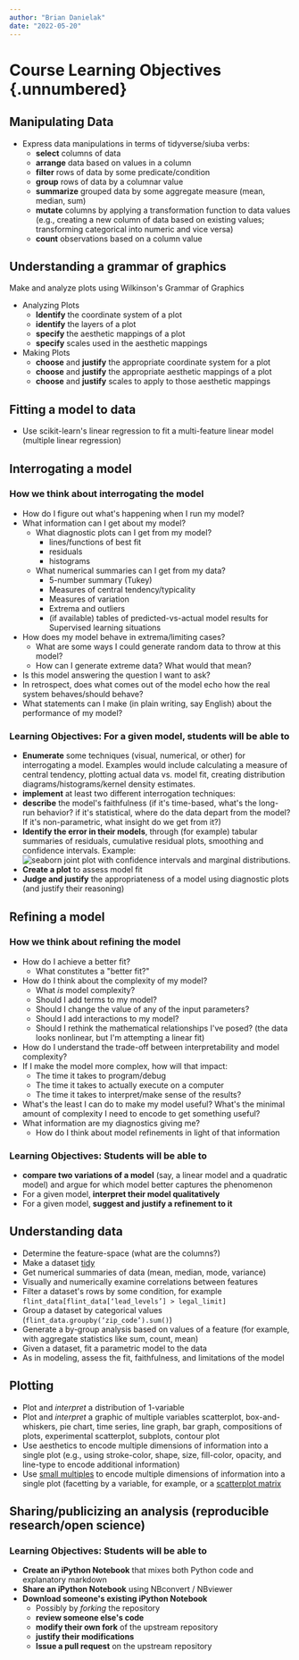 ```yaml
---
author: "Brian Danielak"
date: "2022-05-20"
---
```


# Course Learning Objectives {.unnumbered}

## Manipulating Data

-   Express data manipulations in terms of tidyverse/siuba verbs:
    -   **select** columns of data
    -   **arrange** data based on values in a column
    -   **filter** rows of data by some predicate/condition
    -   **group** rows of data by a columnar value
    -   **summarize** grouped data by some aggregate measure (mean, median, sum)
    -   **mutate** columns by applying a transformation function to data values (e.g., creating a new column of data based on existing values; transforming categorical into numeric and vice versa)
    -   **count** observations based on a column value

## Understanding a grammar of graphics

Make and analyze plots using Wilkinson's Grammar of Graphics

-   Analyzing Plots
    -   **Identify** the coordinate system of a plot
    -   **identify** the layers of a plot
    -   **specify** the aesthetic mappings of a plot
    -   **specify** scales used in the aesthetic mappings
-   Making Plots
    -   **choose** and **justify** the appropriate coordinate system for a plot
    -   **choose** and **justify** the appropriate aesthetic mappings of a plot
    -   **choose** and **justify** scales to apply to those aesthetic mappings

## Fitting a model to data

-   Use scikit-learn's linear regression to fit a multi-feature linear model (multiple linear regression)

## Interrogating a model

### How we think about interrogating the model

-   How do I figure out what's happening when I run my model?
-   What information can I get about my model?
    -   What diagnostic plots can I get from my model?
        -   lines/functions of best fit
        -   residuals
        -   histograms
    -   What numerical summaries can I get from my data?
        -   5-number summary (Tukey)
        -   Measures of central tendency/typicality
        -   Measures of variation
        -   Extrema and outliers
        -   (if available) tables of predicted-vs-actual model results for Supervised learning situations
-   How does my model behave in extrema/limiting cases?
    -   What are some ways I could generate random data to throw at this model?
    -   How can I generate extreme data? What would that mean?
-   Is this model answering the question I want to ask?
-   In retrospect, does what comes out of the model echo how the real system behaves/should behave?
-   What statements can I make (in plain writing, say English) about the performance of my model?

### Learning Objectives: For a given model, students will be able to

-   **Enumerate** some techniques (visual, numerical, or other) for interrogating a model. Examples would include calculating a measure of central tendency, plotting actual data vs. model fit, creating distribution diagrams/histograms/kernel density estimates.
-   **implement** at least two different interrogation techniques:
-   **describe** the model's faithfulness (if it's time-based, what's the long-run behavior? if it's statistical, where do the data depart from the model? If it's non-parametric, what insight do we get from it?)
-   **Identify the error in their models**, through (for example) tabular summaries of residuals, cumulative residual plots, smoothing and confidence intervals. Example: ![seaborn joint plot with confidence intervals and marginal distributions](http://seaborn.pydata.org/_images/regression_marginals.png).
-   **Create a plot** to assess model fit
-   **Judge and justify** the appropriateness of a model using diagnostic plots (and justify their reasoning)

## Refining a model

### How we think about refining the model

-   How do I achieve a better fit?
    -   What constitutes a "better fit?"
-   How do I think about the complexity of my model?
    -   What *is* model complexity?
    -   Should I add terms to my model?
    -   Should I change the value of any of the input parameters?
    -   Should I add interactions to my model?
    -   Should I rethink the mathematical relationships I've posed? (the data looks nonlinear, but I'm attempting a linear fit)
-   How do I understand the trade-off between interpretability and model complexity?
-   If I make the model more complex, how will that impact:
    -   The time it takes to program/debug
    -   The time it takes to actually execute on a computer
    -   The time it takes to interpret/make sense of the results?
-   What's the least I can do to make my model useful? What's the minimal amount of complexity I need to encode to get something useful?
-   What information are my diagnostics giving me?
    -   How do I think about model refinements in light of that information

### Learning Objectives: Students will be able to

-   **compare two variations of a model** (say, a linear model and a quadratic model) and argue for which model better captures the phenomenon
-   For a given model, **interpret their model qualitatively**
-   For a given model, **suggest and justify a refinement to it**

## Understanding data

-   Determine the feature-space (what are the columns?)
-   Make a dataset [tidy](https://www.jstatsoft.org/index.php/jss/article/view/v059i10/v59i10.pdf)
-   Get numerical summaries of data (mean, median, mode, variance)
-   Visually and numerically examine correlations between features
-   Filter a dataset's rows by some condition, for example `flint_data[flint_data[‘lead_levels’] > legal_limit]`
-   Group a dataset by categorical values (`flint_data.groupby(‘zip_code’).sum()`)
-   Generate a by-group analysis based on values of a feature (for example, with aggregate statistics like sum, count, mean)
-   Given a dataset, fit a parametric model to the data
-   As in modeling, assess the fit, faithfulness, and limitations of the model

## Plotting

-   Plot and *interpret* a distribution of 1-variable
-   Plot and *interpret* a graphic of multiple variables scatterplot, box-and-whiskers, pie chart, time series, line graph, bar graph, compositions of plots, experimental scatterplot, subplots, contour plot
-   Use aesthetics to encode multiple dimensions of information into a single plot (e.g., using stroke-color, shape, size, fill-color, opacity, and line-type to encode additional information)
-   Use [small multiples](https://en.wikipedia.org/wiki/Small_multiple) to encode multiple dimensions of information into a single plot (facetting by a variable, for example, or a [scatterplot matrix](http://docs.ggplot2.org/0.9.2.1/plotmatrix.html)

## Sharing/publicizing an analysis (reproducible research/open science)

### Learning Objectives: Students will be able to

-   **Create an iPython Notebook** that mixes both Python code and explanatory markdown
-   **Share an iPython Notebook** using NBconvert / NBviewer
-   **Download someone's existing iPython Notebook**
    -   Possibly by *forking* the repository
    -   **review someone else's code**
    -   **modify their own fork** of the upstream repository
    -   **justify their modifications**
    -   **Issue a pull request** on the upstream repository
